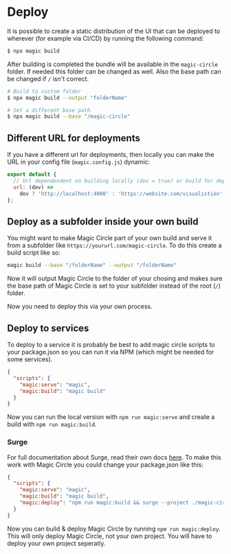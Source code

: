# Deploy

It is possible to create a static distribution of the UI that can be deployed to wherever (for example via CI/CD) by running the following command:

```sh
$ npx magic build
```

After building is completed the bundle will be available in the `magic-circle` folder. If needed this folder can be changed as well. Also the base path can be changed if `/` isn't correct.

```sh
# Build to custom folder
$ npx magic build --output "folderName"

# Set a different base path
$ npx magic build --base "/magic-circle"
```

## Different URL for deployments

If you have a different url for deployments, then locally you can make the URL in your config file (`magic.config.js`) dynamic:

```js
export default {
  // Url dependendent on building locally (dev = true) or build for deployment
  url: (dev) =>
    dev ? 'http://localhost:4000' : 'https://website.com/visualistion',
};
```

## Deploy as a subfolder inside your own build

You might want to make Magic Circle part of your own build and serve it from a subfolder like `https://yoururl.com/magic-circle`. To do this create a build script like so:

```sh
magic build --base "/folderName" --output "/folderName"
```

Now it will output Magic Circle to the folder of your chosing and makes sure the base path of Magic Circle is set to your subfolder instead of the root (`/`) folder.

Now you need to deploy this via your own process.

## Deploy to services

To deploy to a service it is probably be best to add magic circle scripts to your package.json so you can run it via NPM (which might be needed for some services).

```json
{
  "scripts": {
    "magic:serve": "magic",
    "magic:build": "magic build"
  }
}
```

Now you can run the local version with `npm run magic:serve` and create a build with `npm run magic:build`.

### Surge

For full documentation about Surge, read their own docs [here](https://surge.sh/help/). To make this work with Magic Circle you could change your package.json like this:

```json
{
  "scripts": {
    "magic:serve": "magic",
    "magic:build": "magic build",
    "magic:deploy": "npm run magic:build && surge --project ./magic-circle"
  }
}
```

Now you can build & deploy Magic Circle by running `npm run magic:deploy`. This will only deploy Magic Circle, not your own project. You will have to deploy your own project seperatly.
